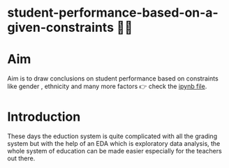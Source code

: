 # student-performance-based-on-a-given-constraints :student:
# Aim
Aim is to draw conclusions on student performance based on constraints like gender , ethnicity and many more factors :point_right: check the [ipynb file](https://github.com/herkura/student-performance-based-on-given-constraints/blob/master/student%20performance%20eda.ipynb).
# Introduction 
These days the eduction system is quite complicated with all the grading system  but with the help of an EDA which is exploratory data analysis, the whole system of education can be made easier especially for the teachers out there.
